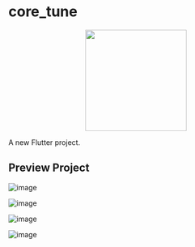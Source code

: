 # core_tune
<p align="center"><img src="https://www.eudeka.id/wp-content/uploads/2021/04/flutter-logo-sharing-1.png" width="200"></p>
A new Flutter project.

## Preview Project


![image](https://user-images.githubusercontent.com/34432992/122646997-47f6ac00-d14c-11eb-8196-aa2bfb5f6bd6.png)

![image](https://user-images.githubusercontent.com/34432992/122647016-63fa4d80-d14c-11eb-87c6-0d145d40dcc3.png)

![image](https://user-images.githubusercontent.com/34432992/122647018-678dd480-d14c-11eb-92b9-e6016e188cd9.png)

![image](https://user-images.githubusercontent.com/34432992/122647061-9146fb80-d14c-11eb-9e07-96ba9ec53470.png)

